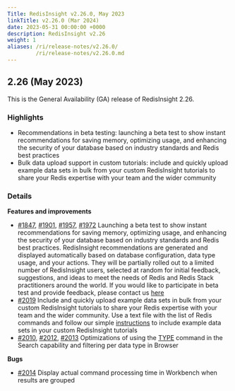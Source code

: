 ```yaml
---
Title: RedisInsight v2.26.0, May 2023
linkTitle: v2.26.0 (Mar 2024)
date: 2023-05-31 00:00:00 +0000
description: RedisInsight v2.26
weight: 1
aliases: /ri/release-notes/v2.26.0/
         /ri/release-notes/v2.26.0.md
---
```

## 2.26 (May 2023)
This is the General Availability (GA) release of RedisInsight 2.26.

### Highlights
- Recommendations in beta testing: launching a beta test to show instant recommendations for saving memory, optimizing usage, and enhancing the security of your database based on industry standards and Redis best practices
- Bulk data upload support in custom tutorials: include and quickly upload example data sets in bulk from your custom RedisInsight tutorials to share your Redis expertise with your team and the wider community

### Details

**Features and improvements**
- [#1847](https://github.com/RedisInsight/RedisInsight/pull/1847), [#1901](https://github.com/RedisInsight/RedisInsight/pull/1901), [#1957](https://github.com/RedisInsight/RedisInsight/pull/1957), [#1972](https://github.com/RedisInsight/RedisInsight/pull/1972) Launching a beta test to show instant recommendations for saving memory, optimizing usage, and enhancing the security of your database based on industry standards and Redis best practices. RedisInsight recommendations are generated and displayed automatically based on database configuration, data type usage, and your actions. They will be partially rolled out to a limited number of RedisInsight users, selected at random for initial feedback, suggestions, and ideas to meet the needs of Redis and Redis Stack practitioners around the world. If you would like to participate in beta test and provide feedback, please contact us [here](https://github.com/RedisInsight/RedisInsight/issues)
- [#2019](https://github.com/RedisInsight/RedisInsight/pull/2019) Include and quickly upload example data sets in bulk from your custom RedisInsight tutorials to share your Redis expertise with your team and the wider community. Use a text file with the list of Redis commands and follow our simple [instructions](https://github.com/RedisInsight/Tutorials) to include example data sets in your custom RedisInsight tutorials
- [#2010](https://github.com/RedisInsight/RedisInsight/pull/2010), [#2012](https://github.com/RedisInsight/RedisInsight/pull/2012), [#2013](https://github.com/RedisInsight/RedisInsight/pull/2013) Optimizations of using the [TYPE](https://redis.io/commands/type/) command in the Search capability and filtering per data type in Browser

**Bugs**
- [#2014](https://github.com/RedisInsight/RedisInsight/pull/2014) Display actual command processing time in Workbench when results are grouped
